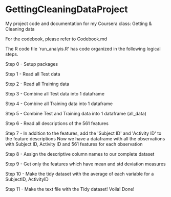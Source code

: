GettingCleaningDataProject
==========================
My project code and documentation for my Coursera class: Getting &amp; Cleaning data

For the codebook, please refer to Codebook.md

The R code file 'run_analyis.R' has code organized in the following logical steps.

Step 0 - Setup packages

Step 1 - Read all Test data 

Step 2 - Read all Training data

Step 3 - Combine all Test data into 1 dataframe

Step 4 - Combine all Training data into 1 dataframe

Step 5 - Combine Test and Training data into 1 dataframe (all_data)

Step 6 - Read all descriptions of the 561 features

Step 7 - In addition to the features, add the 'Subject ID' and 'Activity ID' to the feature descriptions
 Now we have a dataframe with all the observations with Subject ID, Activity ID and 561 features for each observation 

Step 8 - Assign the descriptive column names to our complete dataset

Step 9 - Get only the features which have mean and std deviation measures

Step 10 - Make the tidy dataset with the average of each variable for a SubjectID, ActivityID

Step 11 - Make the text file with the Tidy dataset! Voila! Done!


